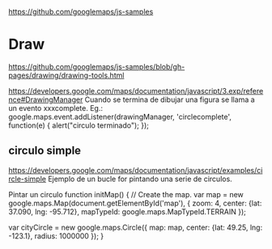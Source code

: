 https://github.com/googlemaps/js-samples


# Draw
https://github.com/googlemaps/js-samples/blob/gh-pages/drawing/drawing-tools.html


https://developers.google.com/maps/documentation/javascript/3.exp/reference#DrawingManager
Cuando se termina de dibujar una figura se llama a un evento xxxcomplete.
Eg.:
google.maps.event.addListener(drawingManager, 'circlecomplete', function(e) {
   alert("circulo terminado");
});


## circulo simple
https://developers.google.com/maps/documentation/javascript/examples/circle-simple
Ejemplo de un bucle for pintando una serie de circulos.


Pintar un circulo
function initMap() {
  // Create the map.
  var map = new google.maps.Map(document.getElementById('map'), {
    zoom: 4,
    center: {lat: 37.090, lng: -95.712},
    mapTypeId: google.maps.MapTypeId.TERRAIN
  });

  var cityCircle = new google.maps.Circle({
    map: map,
    center: {lat: 49.25, lng: -123.1},
    radius: 1000000
  });
}


